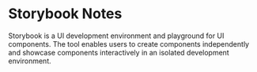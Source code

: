 # Storybook Notes

Storybook is a UI development environment and playground for UI components.  The
tool enables users to create components independently and showcase components
interactively in an isolated development environment.
